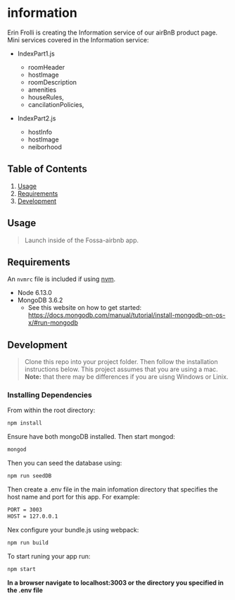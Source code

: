 # information
Erin Frolli is creating the Information service of our airBnB product page.
Mini services covered in the Information service:
- IndexPart1.js
  - roomHeader
  - hostImage
  - roomDescription
  - amenities
  - houseRules,
  - cancilationPolicies,

- IndexPart2.js
  - hostInfo
  - hostImage
  - neiborhood

## Table of Contents

1. [Usage](#Usage)
1. [Requirements](#requirements)
1. [Development](#development)

## Usage

> Launch inside of the Fossa-airbnb app.

## Requirements

An `nvmrc` file is included if using [nvm](https://github.com/creationix/nvm).

- Node 6.13.0
- MongoDB 3.6.2
  - See this website on how to get started: https://docs.mongodb.com/manual/tutorial/install-mongodb-on-os-x/#run-mongodb

## Development

> Clone this repo into your project folder. Then follow the installation instructions below. This project assumes that you are using a mac. __Note:__ that there may be differences if you are uisng Windows or Linix.

### Installing Dependencies

From within the root directory:
```sh
npm install
```
Ensure have both mongoDB installed. Then start mongod:
```sh
mongod
```
Then you can seed the database using:
```sh
npm run seedDB
```
Then create a .env file in the main infomation directory that specifies the host name and port for this app. For example:
```sh
PORT = 3003
HOST = 127.0.0.1
```

Nex configure your bundle.js using webpack:
```sh
npm run build
```

To start runing your app run:
```sh
npm start
```
__In a browser navigate to localhost:3003 or the directory you specified in the .env file__

